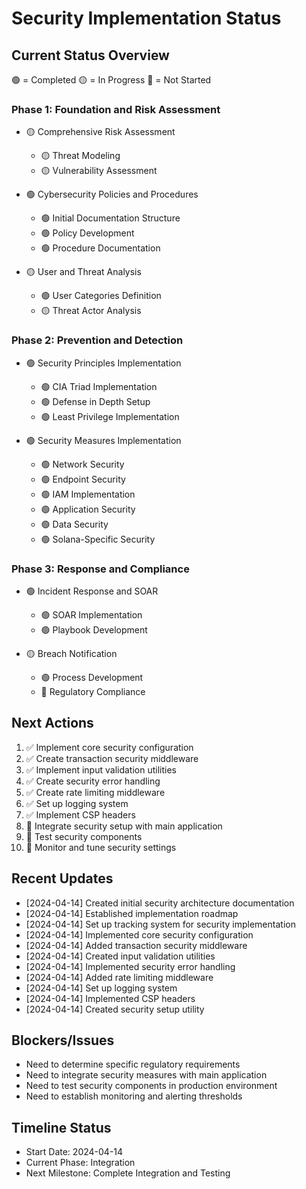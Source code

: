 # Security Implementation Status

## Current Status Overview
🟢 = Completed
🟡 = In Progress
🔴 = Not Started

### Phase 1: Foundation and Risk Assessment
- 🟡 Comprehensive Risk Assessment
  - 🟡 Threat Modeling
  - 🟡 Vulnerability Assessment
  
- 🟢 Cybersecurity Policies and Procedures
  - 🟢 Initial Documentation Structure
  - 🟢 Policy Development
  - 🟢 Procedure Documentation

- 🟡 User and Threat Analysis
  - 🟢 User Categories Definition
  - 🟡 Threat Actor Analysis

### Phase 2: Prevention and Detection
- 🟢 Security Principles Implementation
  - 🟢 CIA Triad Implementation
  - 🟢 Defense in Depth Setup
  - 🟢 Least Privilege Implementation
  
- 🟢 Security Measures Implementation
  - 🟢 Network Security
  - 🟢 Endpoint Security
  - 🟢 IAM Implementation
  - 🟢 Application Security
  - 🟢 Data Security
  - 🟢 Solana-Specific Security

### Phase 3: Response and Compliance
- 🟢 Incident Response and SOAR
  - 🟢 SOAR Implementation
  - 🟢 Playbook Development

- 🟡 Breach Notification
  - 🟢 Process Development
  - 🔴 Regulatory Compliance

## Next Actions
1. ✅ Implement core security configuration
2. ✅ Create transaction security middleware
3. ✅ Implement input validation utilities
4. ✅ Create security error handling
5. ✅ Create rate limiting middleware
6. ✅ Set up logging system
7. ✅ Implement CSP headers
8. 🔄 Integrate security setup with main application
9. 🔄 Test security components
10. 🔄 Monitor and tune security settings

## Recent Updates
- [2024-04-14] Created initial security architecture documentation
- [2024-04-14] Established implementation roadmap
- [2024-04-14] Set up tracking system for security implementation
- [2024-04-14] Implemented core security configuration
- [2024-04-14] Added transaction security middleware
- [2024-04-14] Created input validation utilities
- [2024-04-14] Implemented security error handling
- [2024-04-14] Added rate limiting middleware
- [2024-04-14] Set up logging system
- [2024-04-14] Implemented CSP headers
- [2024-04-14] Created security setup utility

## Blockers/Issues
- Need to determine specific regulatory requirements
- Need to integrate security measures with main application
- Need to test security components in production environment
- Need to establish monitoring and alerting thresholds

## Timeline Status
- Start Date: 2024-04-14
- Current Phase: Integration
- Next Milestone: Complete Integration and Testing 